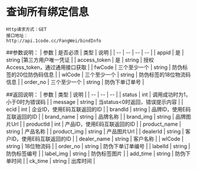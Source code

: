 # 查询所有绑定信息

```
Http请求方式：GET
接口地址：
http://api.1code.cc/FangWei/bindInfo
```

##参数说明：
| 参数 | 是否必须 | 类型 | 说明 |
| -- | -- | -- | -- |
| appid | 是 | string |第三方用户唯一凭证 |
| access_token | 是 | string | 授权Access_token，通过通用接口获取 | 
| fwCode | 三个至少一个 | string | 防伪标签的20位防伪码信息 |
| wlCode | 三个至少一个 | string | 防伪标签的18位物流码信息 |
| order_no | 三个至少一个 | string | 防伪下单订单号 |


##返回说明：
| 参数 | 类型 | 说明 |
| -- | -- | -- |
| status | int | 调用成功时为1，小于0时为错误码 |
| message | string | 当status<0时返回，错误提示内容 |
| ecid | int | 企业ID，使用E码互联返回的ID |
| brandId | string | 品牌ID，使用E码互联返回的ID |
| brand_name | string | 品牌名称 |
| brand_img | string | 品牌图片Url |
| productId | int | 产品ID，使用E码互联返回的ID |
| product_name | string | 产品名称 |
| product_img | string | 产品图片Url |
| dealerId | string | 客户ID，使用E码互联返回的ID |
| dealer_name | string | 客户名称 |
| wlCode | string | 18位物流码 |
| order_no | string | 防伪下单订单编号 |
| labelId | string | 防伪标签编号 |
| label_img | string | 防伪标签图片 |
| add_time | string | 防伪下单时间 |
| ck_time | string | 出库时间 |